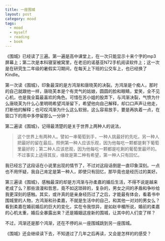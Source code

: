 ```yaml
---
title: 一座围城
layout: post
category: mood
tags:
  - mood
  - myself
  - reading
  - book
---
```


《围城》已经读了三遍。第一遍是高中课堂上，在一次只能显示十来个字的mp3屏幕上；第二次是本科寝室被窝里，在老旧的诺基亚N72手机阅读软件上；这一次是在研究生二年级的暑假实习期间，在每天上下班的公交车上，也已经换了Kindle。

第一次读《围城》，印象最深的是方鸿渐和唐晓芙的决裂。方鸿渐是个痴人，那时的自己就跟他一样，唐晓芙本是个有灵气的姑娘，圆圆的脸和眼睛，爱笑，全不见心机，也是我全篇最喜欢的角色。可惜在苏小姐的股弄下，与鸿渐决裂，气愤为什么唐晓芙为什么心里明明希望鸿渐留下，希望他向自己解释，却口口声声让他走，打断他的解释；也可叹鸿渐为什么这么软弱，这么容易放手，要是再执着一点，在窗口下的雨中多停留那么一分钟？

第二遍读《围城》，记得最清楚的是关于世界上两种人的说法，  
> 这个世界上有两种人。譬如一串葡萄到手，一种人挑最好的先吃，另一种人把最好的留在最后。照例第一种人应该乐观，因为他每吃一颗都是剩下葡萄里最好的；第二种人应该悲观，因为他每吃一颗都是吃剩的葡萄里最坏的。不过事实上适得其反，缘故是第二种有希望，第一种人只有回忆。  

我已经忘了这段话在小说里出现的情节了，不过对这段话倒是一直印象深刻。一点也不用怀疑，我自己肯定是第一种人，即使只有回忆，那毕竟也是经历过的美好。

第三遍读《围城》，感触最深的却是方鸿渐与孙柔嘉的婚后生活，不得不说是越来老成了么？那些浪漫和哲思，竟不如这琐碎的，复杂的，男女之间的矛盾和争吵给我更深刻的感触。其实，或许真的是亲身经历过了之后，才能最有体会，看着书中围城里的人物，方鸿渐和孙柔嘉，不就是生活中的自己，和其他一对对的男女么？看到柔嘉在婚前婚后的巨大的变化，实在令我惊异，是如赵辛楣所说，婚前的柔嘉的心机太重，婚后全暴露出来？还是婚姻这座新的围城，让其中的人们变了样？

不过，鸿渐还是那个鸿渐，还在不停的从一座围城跳到另一座围城。

《围城》还会继续读下去，不知道过了几年之后再读，又会是怎样的的感受？
